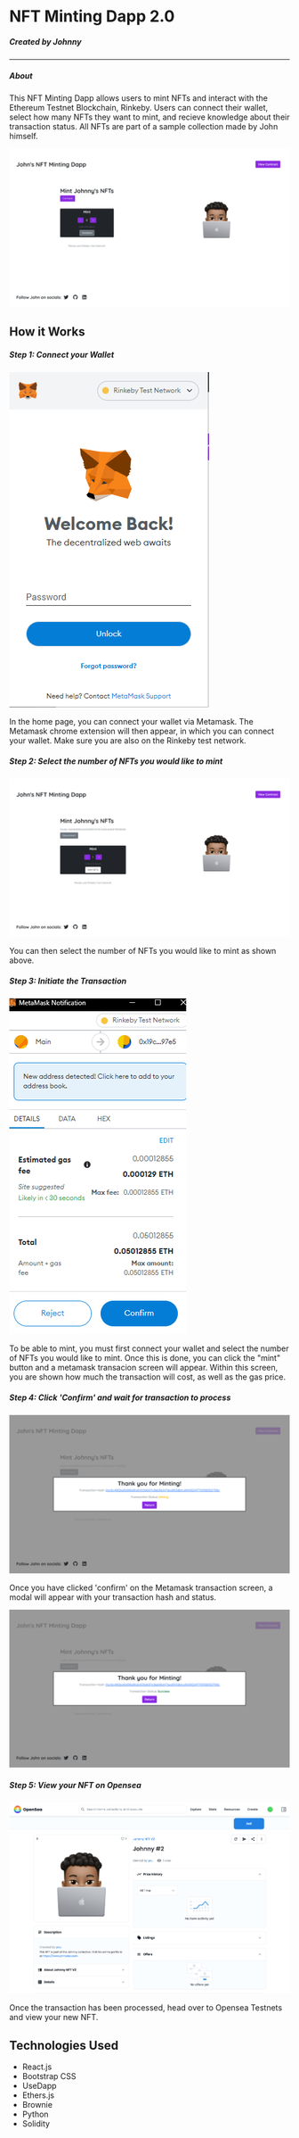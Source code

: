 # NFT Minting Dapp 2.0
##### Created by Johnny

---

##### About
This NFT Minting Dapp allows users to mint NFTs and interact with the Ethereum Testnet Blockchain, Rinkeby. Users can connect their wallet, select how many NFTs they want to mint, and recieve knowledge about their transaction status. All NFTs are part of a sample collection made by John himself.

![image](/images/homepage.png)

## How it Works

##### Step 1: Connect your Wallet
![image](/images/metamask.png)

In the home page, you can connect your wallet via Metamask. The Metamask chrome extension will then appear, in which you can connect your wallet. Make sure you are also on the Rinkeby test network.

##### Step 2: Select the number of NFTs you would like to mint
![image](/images/mint.png)

You can then select the number of NFTs you would like to mint as shown above.

##### Step 3: Initiate the Transaction
![image](/images/metamasktransaction.png)

To be able to mint, you must first connect your wallet and select the number of NFTs you would like to mint. Once this is done, you can click the "mint" button and a metamask transacion screen will appear. Within this screen, you are shown how much the transaction will cost, as well as the gas price.

##### Step 4: Click 'Confirm' and wait for transaction to process
![image](/images/mining.png)

Once you have clicked 'confirm' on the Metamask transaction screen, a modal will appear with your transaction hash and status.

![image](/images/success.png)

##### Step 5: View your NFT on Opensea
![image](/images/opensea.png)

Once the transaction has been processed, head over to Opensea Testnets and view your new NFT.

## Technologies Used
- React.js
- Bootstrap CSS
- UseDapp
- Ethers.js
- Brownie
- Python
- Solidity



